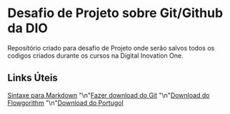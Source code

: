 # Desafio de Projeto sobre Git/Github da DIO
Repositório criado para desafio de Projeto onde serão salvos todos os codigos criados durante os cursos na Digital Inovation One.


## Links Úteis
[Sintaxe para Markdown](https://www.markdownguide.org/getting-started/)
"\n"[Fazer download do Git](https://git-scm.com/download/win)
"\n"[Download do Flowgorithm](http://www.flowgorithm.org/download/index.html)
"\n"[Download do Portugol](https://github.com/UNIVALI-LITE/Portugol-Studio/releases)
